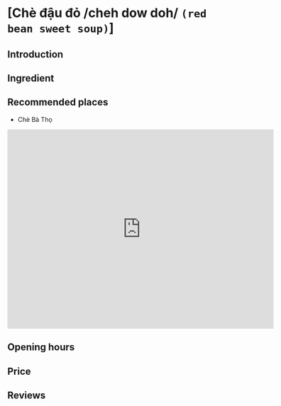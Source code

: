 # [Chè đậu đỏ /cheh dow doh/ `(red bean sweet soup)`]

## Introduction

## Ingredient

## Recommended places

 - Chè Bà Thọ
<div class="map-container">
  <iframe src="https://www.google.com/maps/embed?pb=!1m18!1m12!1m3!1d7675.178663761569!2d108.32177649357907!3d15.878166999999996!2m3!1f0!2f0!3f0!3m2!1i1024!2i768!4f13.1!3m3!1m2!1s0x31420f6759bdbc83%3A0x5548b871394446f7!2zQ2jDqCBCw6AgVGjhu40!5e0!3m2!1sen!2s!4v1688260283553!5m2!1sen!2s" width="600" height="450" style="border:0;" allowfullscreen="" loading="lazy" referrerpolicy="no-referrer-when-downgrade"></iframe>
</div>

## Opening hours

## Price

## Reviews
